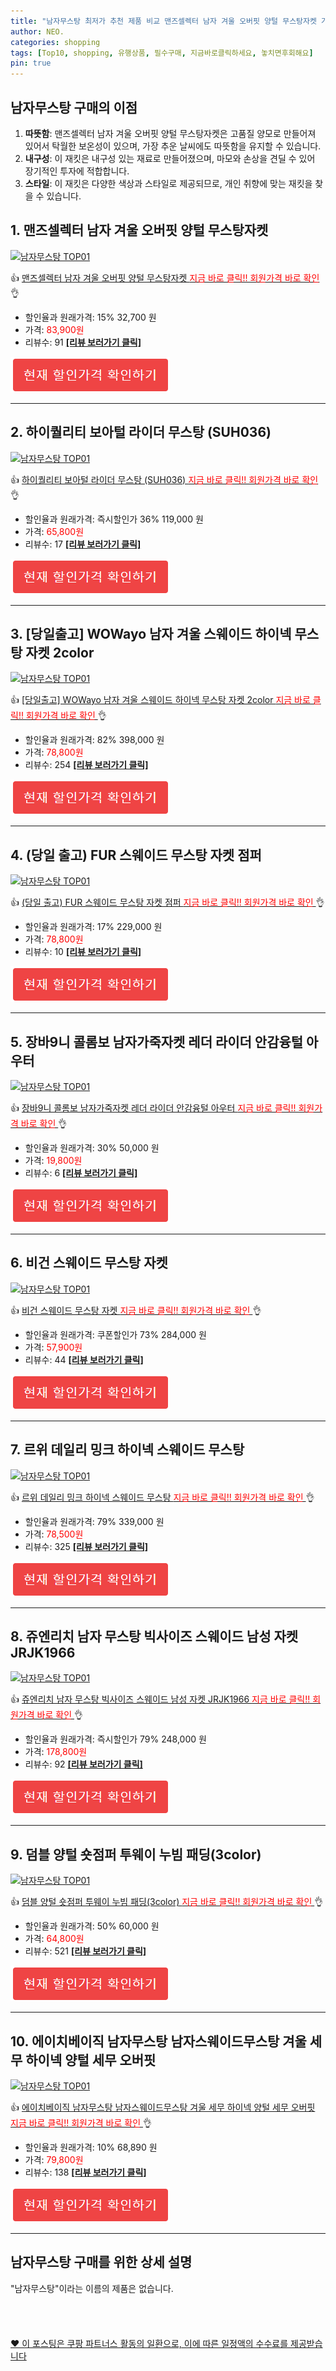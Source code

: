 ```yaml
---
title: "남자무스탕 최저가 추천 제품 비교 맨즈셀렉터 남자 겨울 오버핏 양털 무스탕자켓 가격 비교 최저가장점"
author: NEO.
categories: shopping
tags: [Top10, shopping, 유행상품, 필수구매, 지금바로클릭하세요, 놓치면후회해요]
pin: true
---
```

## 남자무스탕 구매의 이점
1. **따뜻함**: 맨즈셀렉터 남자 겨울 오버핏 양털 무스탕자켓은 고품질 양모로 만들어져 있어서 탁월한 보온성이 있으며, 가장 추운 날씨에도 따뜻함을 유지할 수 있습니다.
2. **내구성**: 이 재킷은 내구성 있는 재료로 만들어졌으며, 마모와 손상을 견딜 수 있어 장기적인 투자에 적합합니다.
3. **스타일**: 이 재킷은 다양한 색상과 스타일로 제공되므로, 개인 취향에 맞는 재킷을 찾을 수 있습니다.

   

## 1. 맨즈셀렉터 남자 겨울 오버핏 양털 무스탕자켓

[![남자무스탕 TOP01](https://thumbnail8.coupangcdn.com/thumbnails/remote/490x490ex/image/vendor_inventory/a8c5/daee229b9779d861f6194ca4957931927f246abe18429096570936eb4c00.jpg)](https://link.coupang.com/re/AFFSDP?lptag=AF3617701&subid=GithubCoopas&pageKey=7532646001&traceid=V0-153&itemId=19782249968&vendorItemId=86885075203)


👍 [맨즈셀렉터 남자 겨울 오버핏 양털 무스탕자켓 <font color=red> 지금 바로 클릭!! 회원가격 바로 확인 </font> ](https://link.coupang.com/re/AFFSDP?lptag=AF3617701&subid=GithubCoopas&pageKey=7532646001&traceid=V0-153&itemId=19782249968&vendorItemId=86885075203) 👌 


- 할인율과 원래가격: 15%  32,700   원
- 가격: <span style='color:red'>83,900원</span>
- 리뷰수: 91  [**[리뷰 보러가기 클릭]**](https://link.coupang.com/re/AFFSDP?lptag=AF3617701&subid=GithubCoopas&pageKey=7532646001&traceid=V0-153&itemId=19782249968&vendorItemId=86885075203)

[![](/discount_price.png)](https://link.coupang.com/re/AFFSDP?lptag=AF3617701&subid=GithubCoopas&pageKey=7532646001&traceid=V0-153&itemId=19782249968&vendorItemId=86885075203)

---


   

## 2. 하이퀄리티 보아털 라이더 무스탕 (SUH036)

[![남자무스탕 TOP01](https://thumbnail8.coupangcdn.com/thumbnails/remote/490x490ex/image/vendor_inventory/898f/5f62f6afc8c592b21b9e175eab3ce36161deab0f5c55e5ce35ae8decee10.jpg)](https://link.coupang.com/re/AFFSDP?lptag=AF3617701&subid=GithubCoopas&pageKey=331712552&traceid=V0-153&itemId=1059913763&vendorItemId=5536815595)


👍 [하이퀄리티 보아털 라이더 무스탕 (SUH036) <font color=red> 지금 바로 클릭!! 회원가격 바로 확인 </font> ](https://link.coupang.com/re/AFFSDP?lptag=AF3617701&subid=GithubCoopas&pageKey=331712552&traceid=V0-153&itemId=1059913763&vendorItemId=5536815595) 👌 


- 할인율과 원래가격: 즉시할인가 36%  119,000   원
- 가격: <span style='color:red'>65,800원</span>
- 리뷰수: 17  [**[리뷰 보러가기 클릭]**](https://link.coupang.com/re/AFFSDP?lptag=AF3617701&subid=GithubCoopas&pageKey=331712552&traceid=V0-153&itemId=1059913763&vendorItemId=5536815595)

[![](/discount_price.png)](https://link.coupang.com/re/AFFSDP?lptag=AF3617701&subid=GithubCoopas&pageKey=331712552&traceid=V0-153&itemId=1059913763&vendorItemId=5536815595)

---


   

## 3. [당일출고] WOWayo 남자 겨울 스웨이드 하이넥 무스탕 자켓 2color

[![남자무스탕 TOP01](https://thumbnail8.coupangcdn.com/thumbnails/remote/490x490ex/image/vendor_inventory/9b31/62c96285f5c0c274b4a1a3422d1cc5ab19ced8ca1a7329ee6b04ea195f7d.png)](https://link.coupang.com/re/AFFSDP?lptag=AF3617701&subid=GithubCoopas&pageKey=340351515&traceid=V0-153&itemId=1083758351&vendorItemId=5588144493)


👍 [[당일출고] WOWayo 남자 겨울 스웨이드 하이넥 무스탕 자켓 2color <font color=red> 지금 바로 클릭!! 회원가격 바로 확인 </font> ](https://link.coupang.com/re/AFFSDP?lptag=AF3617701&subid=GithubCoopas&pageKey=340351515&traceid=V0-153&itemId=1083758351&vendorItemId=5588144493) 👌 


- 할인율과 원래가격: 82%  398,000   원
- 가격: <span style='color:red'>78,800원</span>
- 리뷰수: 254  [**[리뷰 보러가기 클릭]**](https://link.coupang.com/re/AFFSDP?lptag=AF3617701&subid=GithubCoopas&pageKey=340351515&traceid=V0-153&itemId=1083758351&vendorItemId=5588144493)

[![](/discount_price.png)](https://link.coupang.com/re/AFFSDP?lptag=AF3617701&subid=GithubCoopas&pageKey=340351515&traceid=V0-153&itemId=1083758351&vendorItemId=5588144493)

---


   

## 4. (당일 출고) FUR 스웨이드 무스탕 자켓 점퍼

[![남자무스탕 TOP01](https://thumbnail6.coupangcdn.com/thumbnails/remote/490x490ex/image/vendor_inventory/e435/443112c36c1099960a7e70653dfa3a16b3d0e746f32ccf83a72e40cf3ad4.jpg)](https://link.coupang.com/re/AFFSDP?lptag=AF3617701&subid=GithubCoopas&pageKey=1124138481&traceid=V0-153&itemId=2090142299&vendorItemId=70089097190)


👍 [(당일 출고) FUR 스웨이드 무스탕 자켓 점퍼 <font color=red> 지금 바로 클릭!! 회원가격 바로 확인 </font> ](https://link.coupang.com/re/AFFSDP?lptag=AF3617701&subid=GithubCoopas&pageKey=1124138481&traceid=V0-153&itemId=2090142299&vendorItemId=70089097190) 👌 


- 할인율과 원래가격: 17%  229,000   원
- 가격: <span style='color:red'>78,800원</span>
- 리뷰수: 10  [**[리뷰 보러가기 클릭]**](https://link.coupang.com/re/AFFSDP?lptag=AF3617701&subid=GithubCoopas&pageKey=1124138481&traceid=V0-153&itemId=2090142299&vendorItemId=70089097190)

[![](/discount_price.png)](https://link.coupang.com/re/AFFSDP?lptag=AF3617701&subid=GithubCoopas&pageKey=1124138481&traceid=V0-153&itemId=2090142299&vendorItemId=70089097190)

---


   

## 5. 장바9니 콜롬보 남자가죽자켓 레더 라이더 안감융털 아우터

[![남자무스탕 TOP01](https://thumbnail8.coupangcdn.com/thumbnails/remote/490x490ex/image/vendor_inventory/9849/41cb7d92f69f4b378b8248844a06c332341f52668d359e9e3fda535ee81c.jpg)](https://link.coupang.com/re/AFFSDP?lptag=AF3617701&subid=GithubCoopas&pageKey=6171103858&traceid=V0-153&itemId=12046444187&vendorItemId=79318643293)


👍 [장바9니 콜롬보 남자가죽자켓 레더 라이더 안감융털 아우터 <font color=red> 지금 바로 클릭!! 회원가격 바로 확인 </font> ](https://link.coupang.com/re/AFFSDP?lptag=AF3617701&subid=GithubCoopas&pageKey=6171103858&traceid=V0-153&itemId=12046444187&vendorItemId=79318643293) 👌 


- 할인율과 원래가격: 30%  50,000   원
- 가격: <span style='color:red'>19,800원</span>
- 리뷰수: 6  [**[리뷰 보러가기 클릭]**](https://link.coupang.com/re/AFFSDP?lptag=AF3617701&subid=GithubCoopas&pageKey=6171103858&traceid=V0-153&itemId=12046444187&vendorItemId=79318643293)

[![](/discount_price.png)](https://link.coupang.com/re/AFFSDP?lptag=AF3617701&subid=GithubCoopas&pageKey=6171103858&traceid=V0-153&itemId=12046444187&vendorItemId=79318643293)

---


   

## 6. 비건 스웨이드 무스탕 자켓

[![남자무스탕 TOP01](https://thumbnail9.coupangcdn.com/thumbnails/remote/490x490ex/image/vendor_inventory/187c/bc893e59934fdeea2e81cd6afd492ead133dab5ba1eebc205193da5d6275.jpg)](https://link.coupang.com/re/AFFSDP?lptag=AF3617701&subid=GithubCoopas&pageKey=7655604139&traceid=V0-153&itemId=20381296126&vendorItemId=87464566680)


👍 [비건 스웨이드 무스탕 자켓 <font color=red> 지금 바로 클릭!! 회원가격 바로 확인 </font> ](https://link.coupang.com/re/AFFSDP?lptag=AF3617701&subid=GithubCoopas&pageKey=7655604139&traceid=V0-153&itemId=20381296126&vendorItemId=87464566680) 👌 


- 할인율과 원래가격: 쿠폰할인가 73%  284,000   원
- 가격: <span style='color:red'>57,900원</span>
- 리뷰수: 44  [**[리뷰 보러가기 클릭]**](https://link.coupang.com/re/AFFSDP?lptag=AF3617701&subid=GithubCoopas&pageKey=7655604139&traceid=V0-153&itemId=20381296126&vendorItemId=87464566680)

[![](/discount_price.png)](https://link.coupang.com/re/AFFSDP?lptag=AF3617701&subid=GithubCoopas&pageKey=7655604139&traceid=V0-153&itemId=20381296126&vendorItemId=87464566680)

---


   

## 7. 르위 데일리 밍크 하이넥 스웨이드 무스탕

[![남자무스탕 TOP01](https://thumbnail9.coupangcdn.com/thumbnails/remote/490x490ex/image/vendor_inventory/f3de/d8a3626978c3bb1433151e4c1f6592bebc99d9a2653bc04feed8a8f196ee.png)](https://link.coupang.com/re/AFFSDP?lptag=AF3617701&subid=GithubCoopas&pageKey=7746751012&traceid=V0-153&itemId=20856115582&vendorItemId=87923605401)


👍 [르위 데일리 밍크 하이넥 스웨이드 무스탕 <font color=red> 지금 바로 클릭!! 회원가격 바로 확인 </font> ](https://link.coupang.com/re/AFFSDP?lptag=AF3617701&subid=GithubCoopas&pageKey=7746751012&traceid=V0-153&itemId=20856115582&vendorItemId=87923605401) 👌 


- 할인율과 원래가격: 79%  339,000   원
- 가격: <span style='color:red'>78,500원</span>
- 리뷰수: 325  [**[리뷰 보러가기 클릭]**](https://link.coupang.com/re/AFFSDP?lptag=AF3617701&subid=GithubCoopas&pageKey=7746751012&traceid=V0-153&itemId=20856115582&vendorItemId=87923605401)

[![](/discount_price.png)](https://link.coupang.com/re/AFFSDP?lptag=AF3617701&subid=GithubCoopas&pageKey=7746751012&traceid=V0-153&itemId=20856115582&vendorItemId=87923605401)

---


   

## 8. 쥬엔리치 남자 무스탕 빅사이즈 스웨이드 남성 자켓 JRJK1966

[![남자무스탕 TOP01](https://thumbnail10.coupangcdn.com/thumbnails/remote/490x490ex/image/vendor_inventory/edad/5ed8556bac9aba255628de6460c07f7754b9369ed7269ad4718429ed07dd.jpeg)](https://link.coupang.com/re/AFFSDP?lptag=AF3617701&subid=GithubCoopas&pageKey=7719119906&traceid=V0-153&itemId=20711312713&vendorItemId=87782339200)


👍 [쥬엔리치 남자 무스탕 빅사이즈 스웨이드 남성 자켓 JRJK1966 <font color=red> 지금 바로 클릭!! 회원가격 바로 확인 </font> ](https://link.coupang.com/re/AFFSDP?lptag=AF3617701&subid=GithubCoopas&pageKey=7719119906&traceid=V0-153&itemId=20711312713&vendorItemId=87782339200) 👌 


- 할인율과 원래가격: 즉시할인가 79%  248,000   원
- 가격: <span style='color:red'>178,800원</span>
- 리뷰수: 92  [**[리뷰 보러가기 클릭]**](https://link.coupang.com/re/AFFSDP?lptag=AF3617701&subid=GithubCoopas&pageKey=7719119906&traceid=V0-153&itemId=20711312713&vendorItemId=87782339200)

[![](/discount_price.png)](https://link.coupang.com/re/AFFSDP?lptag=AF3617701&subid=GithubCoopas&pageKey=7719119906&traceid=V0-153&itemId=20711312713&vendorItemId=87782339200)

---


   

## 9. 덤블 양털 숏점퍼 투웨이 누빔 패딩(3color)

[![남자무스탕 TOP01](https://thumbnail8.coupangcdn.com/thumbnails/remote/490x490ex/image/vendor_inventory/081b/83b78bb8fbb17c9cdbf0b533710168d212af5d672d9b406f0abe927c88a2.jpg)](https://link.coupang.com/re/AFFSDP?lptag=AF3617701&subid=GithubCoopas&pageKey=7637214482&traceid=V0-153&itemId=20282685636&vendorItemId=87490651626)


👍 [덤블 양털 숏점퍼 투웨이 누빔 패딩(3color) <font color=red> 지금 바로 클릭!! 회원가격 바로 확인 </font> ](https://link.coupang.com/re/AFFSDP?lptag=AF3617701&subid=GithubCoopas&pageKey=7637214482&traceid=V0-153&itemId=20282685636&vendorItemId=87490651626) 👌 


- 할인율과 원래가격: 50%  60,000   원
- 가격: <span style='color:red'>64,800원</span>
- 리뷰수: 521  [**[리뷰 보러가기 클릭]**](https://link.coupang.com/re/AFFSDP?lptag=AF3617701&subid=GithubCoopas&pageKey=7637214482&traceid=V0-153&itemId=20282685636&vendorItemId=87490651626)

[![](/discount_price.png)](https://link.coupang.com/re/AFFSDP?lptag=AF3617701&subid=GithubCoopas&pageKey=7637214482&traceid=V0-153&itemId=20282685636&vendorItemId=87490651626)

---


   

## 10. 에이치베이직 남자무스탕 남자스웨이드무스탕 겨울 세무 하이넥 양털 세무 오버핏

[![남자무스탕 TOP01](https://thumbnail9.coupangcdn.com/thumbnails/remote/490x490ex/image/vendor_inventory/d12e/2a17d37c93477cbfc82929ceb028c6ef00a0df2c78ffbf07ca9d22b63139.jpg)](https://link.coupang.com/re/AFFSDP?lptag=AF3617701&subid=GithubCoopas&pageKey=6995120093&traceid=V0-153&itemId=17133176288&vendorItemId=87611047701)


👍 [에이치베이직 남자무스탕 남자스웨이드무스탕 겨울 세무 하이넥 양털 세무 오버핏 <font color=red> 지금 바로 클릭!! 회원가격 바로 확인 </font> ](https://link.coupang.com/re/AFFSDP?lptag=AF3617701&subid=GithubCoopas&pageKey=6995120093&traceid=V0-153&itemId=17133176288&vendorItemId=87611047701) 👌 


- 할인율과 원래가격: 10%  68,890   원
- 가격: <span style='color:red'>79,800원</span>
- 리뷰수: 138  [**[리뷰 보러가기 클릭]**](https://link.coupang.com/re/AFFSDP?lptag=AF3617701&subid=GithubCoopas&pageKey=6995120093&traceid=V0-153&itemId=17133176288&vendorItemId=87611047701)

[![](/discount_price.png)](https://link.coupang.com/re/AFFSDP?lptag=AF3617701&subid=GithubCoopas&pageKey=6995120093&traceid=V0-153&itemId=17133176288&vendorItemId=87611047701)

---
## 남자무스탕 구매를 위한 상세 설명
"남자무스탕"이라는 이름의 제품은 없습니다.<br><br><br><br><br> [ ❤  이 포스팅은 쿠팡 파트너스 활동의 일환으로, 이에 따른 일정액의 수수료를 제공받습니다](https://link.coupang.com/a/bcEFyh)